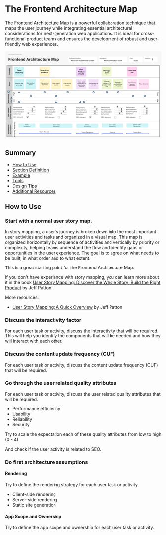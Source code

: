 # The Frontend Architecture Map

The Frontend Architecture Map is a powerful collaboration technique that maps the user journey while integrating essential 
architectural considerations for next-generation web applications. It is ideal for cross-functional product teams and ensures the 
development of robust and user-friendly web experiences.

![Frontend Architecture Map](resources/example-frontend-architecture-map-en.png "The Frontend Architecture Map V1")

## Summary

- [How to Use](#how-to-use)
- [Section Definition](#section-definitions)
- [Example](#example)
- [Tools](#tools)
- [Design Tips](#design-tips)
- [Additional Resources](#additional-resources)

## How to Use

### Start with a normal user story map.

In story mapping, a user's journey is broken down into the most important user activities and tasks and organized in a visual map. This map is organized horizontally by sequence of activities and vertically by priority or complexity, helping teams understand the flow and identify gaps or opportunities in the user experience. The goal is to agree on what needs to be built, in what order and to what extent.

This is a great starting point for the Frontend Architecture Map.

If you don't have experience with story mapping, you can learn more about it in the book [User Story Mapping: Discover the Whole Story, Build the Right Product](https://amzn.to/4dBS5mc) by Jeff Patton.

More resources:
- [User Story Mapping: A Quick Overview](https://jpattonassociates.com/story-mapping/) by Jeff Patton


### Discuss the interactivity factor

For each user task or activity, discuss the interactivity that will be required. This will help you identify the components that will be needed and how they will interact with each other.

### Discuss the content update frequency (CUF)

For each user task or activity, discuss the content update frequency (CUF) that will be required. 


### Go through the user related quality attributes

For each user task or activity, discuss the user related quality attributes that will be required.

* Performance efficiency
* Usability
* Reliability
* Security

Try to scale the expectation each of these quality attributes from low to high (0 - 4).

And check if the user activity is related to SEO.


### Do first architecture assumptions

#### Rendering

Try to define the rendering strategy for each user task or activity.

* Client-side rendering
* Server-side rendering
* Static site generation

#### App Scope and Ownership

Try to define the app scope and ownership for each user task or activity.
